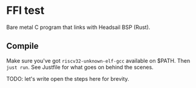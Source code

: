 # FFI test

Bare metal C program that links with Headsail BSP (Rust).

## Compile

Make sure you've got `riscv32-unknown-elf-gcc` available on $PATH. Then `just run`. See Justfile for
what goes on behind the scenes.

TODO: let's write open the steps here for brevity.
